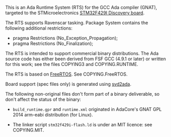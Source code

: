 This is an Ada Runtime System (RTS) for the GCC Ada compiler (GNAT), targeted to the STMicroelectronics [STM32F429I Discovery board](http://www.st.com/).

The RTS supports Ravenscar tasking. Package System contains the following additional restrictions:

* pragma Restrictions (No_Exception_Propagation);
* pragma Restrictions (No_Finalization);

The RTS is intended to support commercial binary distributions. The Ada source code has either been derived from FSF GCC (4.9.1 or later) or written for this work; see the files COPYING3 and COPYING.RUNTIME.

The RTS is based on [FreeRTOS](http://www.freertos.org). See COPYING.FreeRTOS.

Board support (spec files only) is generated using [svd2ada](https://github.com/AdaCore/svd2ada).

The following non-original files don't form part of a binary deliverable, so don't affect the status of the binary:

* `build_runtime.gpr` and `runtime.xml` originated in AdaCore's GNAT GPL 2014 arm-eabi distribution (for Linux).

* The linker script `stm32f429i-flash.ld` is under an MIT licence: see COPYING.MIT.
